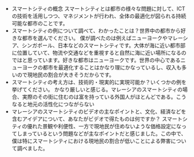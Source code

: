 - スマートシティの概念
スマートシティとは都市の様々な問題に対して、ICTの技術を活用しつつ、マネジメントが行われ、全体の最適化が図られる持続可能な都市のことです。
- スマートシティの例について調べて、わかったことは？世界中の都市から好きな都市を選んでください。
僕が調べたのは例えばニューヨークやマレーシア、シンガポール、日本などのスマートシティです。大体が海に近い都市部に位置していて、物流や交通などを重視すると自然に海に近い場所になるのではと思っています。好きな都市はニューヨークです。世界の中心であるニューヨークの都市を最適化することはかなり理にかなっているし、収入も多いので現地民の割合が大きそうだからです。
- スマートシティの考え方は、技術的・現実的に実現可能か？いくつかの例を挙げてください。
かなり厳しいと感じる。マレーシアのスマートシティの場合、実際のその街に住むのは富を持っている外国人がほとんどである。こうなると地元の活性化につながらない
- マレーシアのスマートシティのビデオの主なポイントと、文化、経済などを含むアイデアについて、あなたがビデオで得たものは何ですか？
スマートシティの優れた景観や利便性、一方で現地民が住めないような価格設定になってしまっているという問題などが主なポイントだと感じました。この中で、僕は特にスマートシティにおける現地民の割合が低いことによる弊害について調べました。
